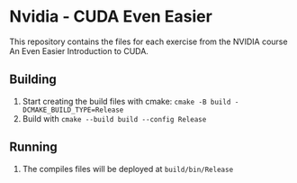 # Nvidia - CUDA Even Easier

This repository contains the files for each exercise from the NVIDIA course An Even Easier Introduction to CUDA.

## Building

1. Start creating the build files with cmake: `cmake -B build -DCMAKE_BUILD_TYPE=Release`
1. Build with `cmake --build build --config Release`

## Running

1. The compiles files will be deployed at `build/bin/Release`
